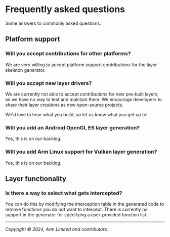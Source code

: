 # Frequently asked questions

Some answers to commonly asked questions.

## Platform support

### Will you accept contributions for other platforms?

We are very willing to accept platform support contributions for the layer
skeleton generator.

### Will you accept new layer drivers?

We are currently not able to accept contributions for new pre-built layers, as
we have no way to test and maintain them. We encourage developers to share
their layer creations as new open-source projects.

We'd love to hear what you build, so let us know what you get up to!

### Will you add an Android OpenGL ES layer generation?

Yes, this is on our backlog.

### Will you add Arm Linux support for Vulkan layer generation?

Yes, this is on our backlog.

## Layer functionality

### Is there a way to select what gets intercepted?

You can do this by modifying the interception table in the generated code to
remove functions you do not want to intercept. There is currently no support
in the generator for specifying a user-provided function list.

- - -

_Copyright © 2024, Arm Limited and contributors._
